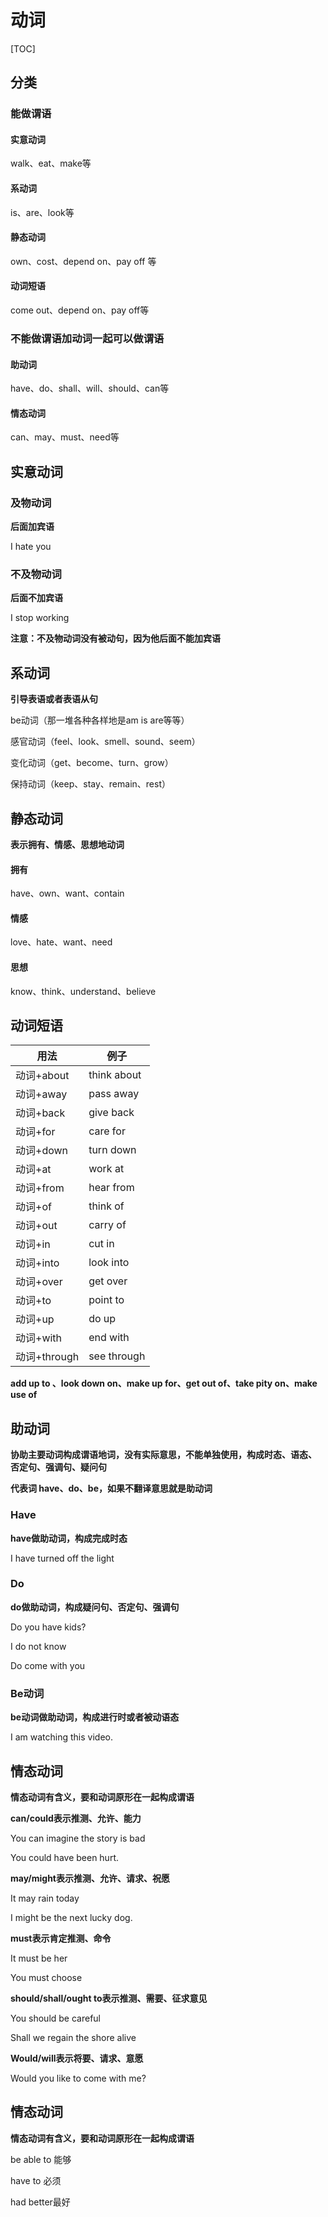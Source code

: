 # 动词

[TOC]

## 分类

### 能做谓语

#### 实意动词

walk、eat、make等

#### 系动词

is、are、look等

#### 静态动词

own、cost、depend on、pay off 等

#### 动词短语

come out、depend on、pay off等

### 不能做谓语加动词一起可以做谓语

#### 助动词

have、do、shall、will、should、can等

#### 情态动词

can、may、must、need等



## 实意动词

### 及物动词

**后面加宾语**

I hate you



### 不及物动词

**后面不加宾语**

I stop working



**注意：不及物动词没有被动句，因为他后面不能加宾语**





##  系动词

**引导表语或者表语从句**

be动词（那一堆各种各样地是am is are等等）

感官动词（feel、look、smell、sound、seem）

变化动词（get、become、turn、grow）

保持动词（keep、stay、remain、rest）





## 静态动词

**表示拥有、情感、思想地动词**

#### 拥有

have、own、want、contain

#### 情感

love、hate、want、need

#### 思想

know、think、understand、believe



## 动词短语

| 用法         | 例子        |
| ------------ | ----------- |
| 动词+about   | think about |
| 动词+away    | pass away   |
| 动词+back    | give back   |
| 动词+for     | care for    |
| 动词+down    | turn down   |
| 动词+at      | work at     |
| 动词+from    | hear from   |
| 动词+of      | think of    |
| 动词+out     | carry of    |
| 动词+in      | cut in      |
| 动词+into    | look into   |
| 动词+over    | get over    |
| 动词+to      | point to    |
| 动词+up      | do up       |
| 动词+with    | end with    |
| 动词+through | see through |



**add up to 、look down on、make up for、get out of、take pity on、make use of**





## 助动词

**协助主要动词构成谓语地词，没有实际意思，不能单独使用，构成时态、语态、 否定句、强调句、疑问句**

**代表词 have、do、be，如果不翻译意思就是助动词**



### Have

**have做助动词，构成完成时态**

I have turned off the light



### Do

**do做助动词，构成疑问句、否定句、强调句**

Do you have kids?

I do not know

Do come with you



### Be动词

**be动词做助动词，构成进行时或者被动语态**

I am watching this video.



## 情态动词

**情态动词有含义，要和动词原形在一起构成谓语**

**can/could表示推测、允许、能力**

You can imagine the story is bad

You could have been hurt.



**may/might表示推测、允许、请求、祝愿**

It may rain today

I might be the next lucky dog.



**must表示肯定推测、命令**

It must be her

You must choose



**should/shall/ought to表示推测、需要、征求意见**

You should be careful

Shall we regain the shore alive



**Would/will表示将要、请求、意愿**

Would you like to come with me?



## 情态动词

**情态动词有含义，要和动词原形在一起构成谓语**

be able to 能够

have to 必须

had better最好